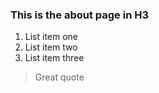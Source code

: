 ### This is the about page in H3

1. List item one
2. List item two
3. List item three

> Great quote

